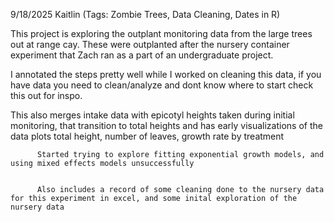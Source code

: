 9/18/2025 Kaitlin (Tags: Zombie Trees, Data Cleaning, Dates in R)

This project is exploring the outplant monitoring data from the large trees out at range cay. These were outplanted after the nursery container experiment that Zach ran as a part of an undergraduate project. 

I annotated the steps pretty well while I worked on cleaning this data, if you have data you need to clean/analyze and dont know where to start check this out for inspo.

This also merges intake data with epicotyl heights taken during initial monitoring, that transition to total heights and has early visualizations of the data
          plots total height, number of leaves, growth rate by treatment

          Started trying to explore fitting exponential growth models, and using mixed effects models unsuccessfully


          Also includes a record of some cleaning done to the nursery data for this experiment in excel, and some inital exploration of the nursery data
